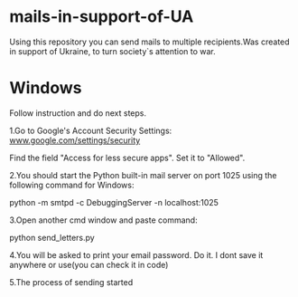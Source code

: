 # mails-in-support-of-UA
Using this repository you can send mails to multiple recipients.Was created in support of Ukraine, to turn society`s attention to war.

# Windows

Follow instruction and do next steps.

1.Go to Google's Account Security Settings: www.google.com/settings/security

Find the field "Access for less secure apps". Set it to "Allowed".

2.You should start the Python built-in mail server on port 1025 using the following command for Windows:

  python -m smtpd -c DebuggingServer -n localhost:1025
  
3.Open another cmd window and paste command:

  python send_letters.py
  
4.You will be asked to print your email password.
Do it.
I dont save it anywhere or use(you can check it in code)

5.The process of sending started

